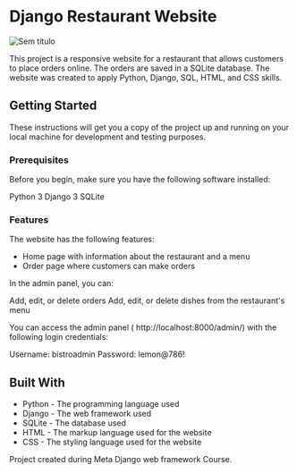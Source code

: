 # Django Restaurant Website

![Sem título](https://user-images.githubusercontent.com/115668940/227370752-faf47594-dc1f-4afa-83fb-e98eccd9bb8b.png)

This project is a responsive website for a restaurant that allows customers to place orders online. The orders are saved in a SQLite database. The website was created to apply Python, Django, SQL, HTML, and CSS skills.

## Getting Started

These instructions will get you a copy of the project up and running on your local machine for development and testing purposes.

### Prerequisites

Before you begin, make sure you have the following software installed:

Python 3
Django 3
SQLite

### Features

The website has the following features:

- Home page with information about the restaurant and a menu
- Order page where customers can make orders

In the admin panel, you can:

Add, edit, or delete orders
Add, edit, or delete dishes from the restaurant's menu

You can access the admin panel ( http://localhost:8000/admin/) with the following login credentials:

Username: bistroadmin
Password: lemon@786!

## Built With

- Python - The programming language used
- Django - The web framework used
- SQLite - The database used
- HTML - The markup language used for the website
- CSS - The styling language used for the website


Project created during Meta Django web framework Course.

